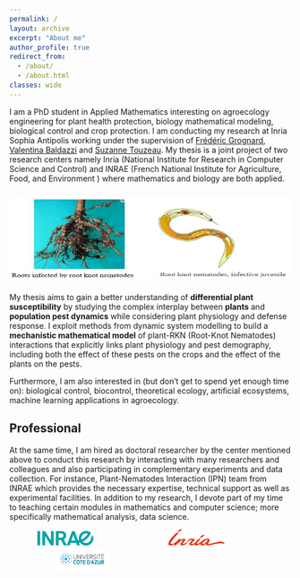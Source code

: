 ```yaml
---
permalink: /
layout: archive
excerpt: "About me"
author_profile: true
redirect_from: 
  - /about/
  - /about.html
classes: wide
---
```

I am a PhD student in Applied Mathematics interesting on agroecology engineering for plant health protection, biology mathematical modeling, biological control and crop protection. I am conducting my research at Inria Sophia Antipolis working under the supervision of [Frédéric Grognard](http://www-sop.inria.fr/members/Frederic.Grognard), [Valentina Baldazzi](https://www.researchgate.net/profile/Valentina-Baldazzi) and [Suzanne Touzeau](https://www6.paca.inrae.fr/institut-sophia-agrobiotech_eng/Research-teams/M2P2/Team-members/TOUZEAU-Suzanne). My thesis is a joint project of two research centers namely Inria (National Institute for Research in Computer Science and Control) and INRAE (French National Institute for Agriculture, Food, and Environment ) where mathematics and biology are both applied.
<img src="../images/background.jpg" width="950px" height="150" vspace="21"><br clear="left">
My thesis aims to gain a better understanding of **differential plant susceptibility** by studying the complex interplay between **plants** and **population pest dynamics** while considering plant physiology and defense response. I exploit methods from dynamic system modelling to build a **mechanistic mathematical model** of plant-RKN (Root-Knot Nematodes) interactions that explicitly links plant physiology and pest demography, including both the effect of these pests on the crops and the effect of the plants on the pests.

Furthermore, I am also interested in (but don’t get to spend yet enough time on): biological control, biocontrol, theoretical ecology, artificial ecosystems, machine learning applications in agroecology.

## Professional

At the same time, I am hired as doctoral researcher by the center mentioned above to conduct this research by interacting with many researchers and colleagues and also participating in complementary experiments and data collection. For instance, Plant-Nematodes Interaction (IPN) team from INRAE which provides the necessary expertise, technical support as well as experimental facilities. In addition to my research, I devote part of my time to teaching certain modules in mathematics and computer science; more specifically mathematical analysis, data science.

<img src="../images/Inrae.png" width="100" hspace="50"> <img src="../images/Inria.png" width="100" hspace="80"> <img src="../images/UCA1.jpg" width="100" hspace="80"><br clear="left">
